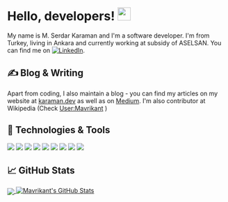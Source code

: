 # Hello, developers! <img src="https://raw.githubusercontent.com/MartinHeinz/MartinHeinz/master/wave.gif" width="30px">

My name is M. Serdar Karaman and I'm a software developer. I'm from Turkey, living in Ankara and currently working at subsidy of ASELSAN. You can find me on [![LinkedIn][3.2]][2].

## &#x270d; Blog & Writing

Apart from coding, I also maintain a blog - you can find my articles on my website at [karaman.dev](https://karaman.dev/) as well as on [Medium](https://medium.com/@mavrikant). I'm also contributor at Wikipedia (Check [User:Mavrikant](https://en.wikipedia.org/wiki/User:Mavrikant) )

## 🔧 Technologies & Tools
![](https://img.shields.io/youtube/channel/subscribers/UCIlBH9QynIkHxX8uiY0UEMQ?style=social)
![](https://img.shields.io/badge/OS-Linux-informational?style=flat&logo=linux&logoColor=white&color=2bbc8a)
![](https://img.shields.io/badge/Editor-IntelliJ_IDEA-informational?style=flat&logo=intellij-idea&logoColor=white&color=2bbc8a)
![](https://img.shields.io/badge/Code-Cpp-informational?style=flat&logo=cpp&logoColor=white&color=2bbc8a)
![](https://img.shields.io/badge/Code-Python-informational?style=flat&logo=python&logoColor=white&color=2bbc8a)
![](https://img.shields.io/badge/Shell-Bash-informational?style=flat&logo=gnu-bash&logoColor=white&color=2bbc8a)
![](https://img.shields.io/badge/Tools-Docker-informational?style=flat&logo=docker&logoColor=white&color=2bbc8a)
![](https://img.shields.io/badge/Tools-Kubernetes-informational?style=flat&logo=kubernetes&logoColor=white&color=2bbc8a)
![](https://img.shields.io/badge/Cloud-Digital_Ocean-informational?style=flat&logo=digitalocean&logoColor=white&color=2bbc8a)

## &#x1f4c8; GitHub Stats

<a href="https://github.com/Mavrikant/Mavrikant">
  <img align="center" src="https://github-readme-stats.vercel.app/api/top-langs/?username=Mavrikant&title_color=ffffff&text_color=c9cacc&icon_color=2bbc8a&bg_color=1d1f21&langs_count=5" />
</a>
<a href="https://github.com/Mavrikant/Mavrikant">
  <img align="top" src="https://github-readme-stats.vercel.app/api?username=Mavrikant&show_icons=true&line_height=27&count_private=true&title_color=ffffff&text_color=c9cacc&icon_color=2bbc8a&bg_color=1d1f21" alt="Mavrikant's GitHub Stats" />
</a>

<!-- links to social media icons -->

<!-- icons with padding -->

[1.1]: http://i.imgur.com/tXSoThF.png (twitter icon with padding)
[2.1]: http://i.imgur.com/0o48UoR.png (github icon with padding)

<!-- icons without padding -->

[1.2]: http://i.imgur.com/wWzX9uB.png (twitter icon without padding)
[2.2]: http://i.imgur.com/9I6NRUm.png (github icon without padding)
[3.2]: https://raw.githubusercontent.com/MartinHeinz/MartinHeinz/master/linkedin-3-16.png (LinkedIn icon without padding)


[1]: https://github.com/Mavrikant
[2]: https://www.linkedin.com/in/mserdarkaraman/
[3]: https://www.youtube.com/channel/UCIlBH9QynIkHxX8uiY0UEMQ

<!-- Resources -->
<!-- Icons: https://simpleicons.org/ -->
<!-- GitHub Stats: https://github.com/anuraghazra/github-readme-stats -->
<!-- Emojis: https://emojipedia.org/emoji/ -->
<!-- HTML Emojis: https://www.fileformat.info/index.htm -->
<!-- Shields: https://shields.io/ -->
<!-- Awesome GitHub Profile README: https://github.com/abhisheknaiidu/awesome-github-profile-readme -->
